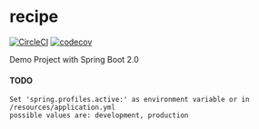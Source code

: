 # recipe
[![CircleCI](https://circleci.com/gh/TomLouisKeller/recipe.svg?style=svg)](https://circleci.com/gh/TomLouisKeller/recipe) 
[![codecov](https://codecov.io/gh/TomLouisKeller/recipe/branch/master/graph/badge.svg)](https://codecov.io/gh/TomLouisKeller/recipe)


Demo Project with Spring Boot 2.0


#### TODO
```
Set 'spring.profiles.active:' as environment variable or in /resources/application.yml 
possible values are: development, production
```